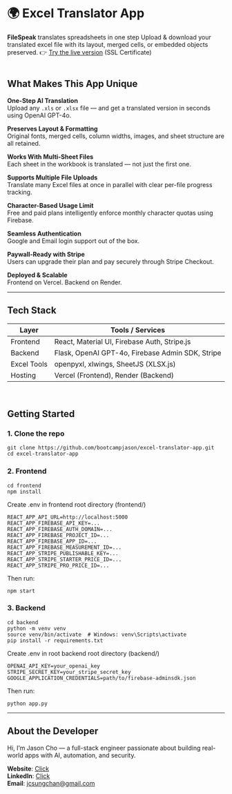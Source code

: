 # 🌍 Excel Translator App    
**FileSpeak** translates spreadsheets in one step
Upload & download your translated excel file with its layout, merged cells, or embedded objects preserved.
👉 [Try the live version](https://filespeak.net) (SSL Certificate)
<br />
<br />
## What Makes This App Unique

**One-Step AI Translation**  
Upload any `.xls` or `.xlsx` file — and get a translated version in seconds using OpenAI GPT-4o.

**Preserves Layout & Formatting**  
Original fonts, merged cells, column widths, images, and sheet structure are all retained.

**Works With Multi-Sheet Files**  
Each sheet in the workbook is translated — not just the first one.

**Supports Multiple File Uploads**  
Translate many Excel files at once in parallel with clear per-file progress tracking.

**Character-Based Usage Limit**  
Free and paid plans intelligently enforce monthly character quotas using Firebase.

**Seamless Authentication**  
Google and Email login support out of the box.

**Paywall-Ready with Stripe**  
Users can upgrade their plan and pay securely through Stripe Checkout.

**Deployed & Scalable**  
Frontend on Vercel. Backend on Render.

---

## Tech Stack
| Layer       | Tools / Services                                 |
| ----------- | ------------------------------------------------ |
| Frontend    | React, Material UI, Firebase Auth, Stripe.js     |
| Backend     | Flask, OpenAI GPT-4o, Firebase Admin SDK, Stripe |
| Excel Tools | openpyxl, xlwings, SheetJS (XLSX.js)             |
| Hosting     | Vercel (Frontend), Render (Backend)              |

<br />  

## Getting Started

### 1. Clone the repo ###
```
git clone https://github.com/bootcampjason/excel-translator-app.git
cd excel-translator-app
```

### 2. Frontend ###
```
cd frontend
npm install
```
Create .env in frontend root directory (frontend/)
```
REACT_APP_API_URL=http://localhost:5000
REACT_APP_FIREBASE_API_KEY=...
REACT_APP_FIREBASE_AUTH_DOMAIN=...
REACT_APP_FIREBASE_PROJECT_ID=...
REACT_APP_FIREBASE_APP_ID=...
REACT_APP_FIREBASE_MEASUREMENT_ID=...
REACT_APP_STRIPE_PUBLISHABLE_KEY=...
REACT_APP_STRIPE_STARTER_PRICE_ID=...
REACT_APP_STRIPE_PRO_PRICE_ID=...
```
Then run:
```
npm start
```

### 3. Backend ###
```
cd backend
python -m venv venv
source venv/bin/activate  # Windows: venv\Scripts\activate
pip install -r requirements.txt
```
Create .env in root backend root directory (backend/)
```
OPENAI_API_KEY=your_openai_key
STRIPE_SECRET_KEY=your_stripe_secret_key
GOOGLE_APPLICATION_CREDENTIALS=path/to/firebase-adminsdk.json
```
Then run:
```
python app.py
```

---
## About the Developer
Hi, I’m Jason Cho — a full-stack engineer passionate about building real-world apps with AI, automation, and security.

**Website**: [Click](https://filespeak.net)  
**LinkedIn**: [Click](https://www.linkedin.com/in/jasoncho529/)  
**Email**: jcsungchan@gmail.com


